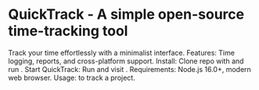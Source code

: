 # QuickTrack - A simple open-source time-tracking tool
Track your time effortlessly with a minimalist interface.
Features: Time logging, reports, and cross-platform support.
Install: Clone repo with  and run .
Start QuickTrack: Run  and visit .
Requirements: Node.js 16.0+, modern web browser.
Usage:  to track a project.
